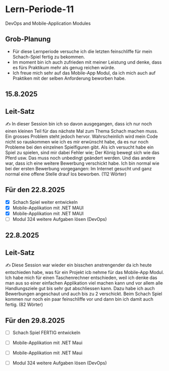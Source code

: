 # Lern-Periode-11

DevOps and Mobile-Application Modules

## Grob-Planung

- Für diese Lernperiode versuche ich die letzten feinschliffe für mein Schach-Spiel fertig zu bekommen.
- Im moment bin ich auch zufrieden mit meiner Leistung und denke, dass es fürs Praktikum mehr als genug reichen würde.
- Ich freue mich sehr auf das Mobile-App Modul, da ich mich auch auf Praktiken mit der selben Anforderung beworben habe.

## 15.8.2025
## Leit-Satz

✍ In dieser Session bin ich so davon ausgegangen, dass ich nur noch einen kleinen Teil für das nächste Mal zum Thema Schach machen muss. Ein grosses Problem steht jedoch hervor. Wahrscheinlich wird mein Code nicht so rauskommen wie ich es mir erwünscht habe, da es nur noch Probleme bei den einzelnen Spielfiguren gibt. Als ich versucht habe ein Spiel zu spielen, sind mir dabei Fehler wie; Der König bewegt sich wie das Pferd usw. Das muss noch unbedingt geändert werden. Und das andere war, dass ich eine weitere Bewerbung verschickt habe. Ich bin normal wie bei der ersten Bewerbung vorgegangen: Im Internet gesucht und ganz normal eine offene Stelle drauf los beworben. (112 Wörter)

## Für den 22.8.2025

- [x] Schach Spiel weiter entwickeln
- [x] Mobile-Applikation mit .NET MAUI
- [x] Mobile-Applikation mit .NET MAUI
- [ ] Modul 324 weitere Aufgaben lösen (DevOps)

## 22.8.2025
## Leit-Satz

✍ Diese Session war wieder ein bisschen anstrengender da ich heute entschieden habe, was für ein Projekt icb nehme für das Mobile-App Modul. Ich habe mich für einen Taschenrechner entschieden, weil ich denke das man aus so einer einfachen Applikation viel machen kann und vor allem alle Handlungsziele gut bis sehr gut abschliessen kann. Dazu habe ich auch Bewerbungen angeschaut und auch bis zu 2 verschickt. Beim Schach Spiel kommen nur noch ein paar feinschliffe vor und dann bin ich damit auch fertig. (82 Wörter)

## Für den 29.8.2025

- [ ] Schach Spiel FERTIG entwickeln
- [ ] Mobile-Applikation mit .NET Maui
- [ ] Mobile-Applikation mit .NET Maui
- [ ] Modul 324 weitere Aufgaben lösen (DevOps)

